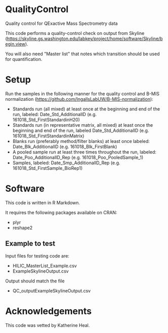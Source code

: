 # QualityControl
Quality control for QExactive Mass Spectrometry data

This code performs a quality-control check on output from Skyline (https://skyline.gs.washington.edu/labkey/project/home/software/Skyline/begin.view). 

You will also need "Master list" that notes which transition should be used for quantification.  


# Setup
Run the samples in the following manner for the quality control and B-MIS normalization (https://github.com/IngallsLabUW/B-MIS-normalization):

* Standards run (all mixed) at least once at the beginning and end of the run, labeled:  Date_Std_AdditionalID (e.g. 161018_Std_FirstStandardinH20)
* Standards run (in representative matrix, all mixed) at least once the beginning and end of the run, labeled Date_Std_AdditionalID (e.g. 161018_Std_FirstStandardinMatrix)
* Blanks run (preferably method/filter blanks) at least once labeled: Date_Blk_AdditionalID (e.g. 161018_Blk_FirstBlank)
* A pooled sample run at least three times throughout the run, labeled: Date_Poo_AdditionalID_Rep (e.g. 161018_Poo_PooledSample_1)
* Samples, labeled: Date_Smp_AdditionalID_Rep (e.g. 161018_Std_FirstSample_BioRep1)

# Software
This code is written in R Markdown.

It requires the following packages available on CRAN: 
* plyr
* reshape2

## Example to test
Input files for testing code are: 
* HILIC_MasterList_Example.csv
* ExampleSkylineOutput.csv

Output should match the file
 *  QC_outputExampleSkylineOutput.csv


#  Acknowledgements
This code was vetted by Katherine Heal.

